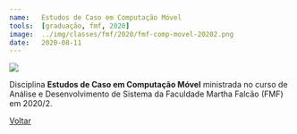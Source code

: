 ```yaml
---
name:  	Estudos de Caso em Computação Móvel
tools: 	[graduação, fmf, 2020]
image: 	../img/classes/fmf/2020/fmf-comp-movel-20202.png
date: 	2020-08-11
---
```


![](../img/classes/fmf/2020/fmf-comp-movel-20202.png)

Disciplina **Estudos de Caso em Computação Móvel** ministrada no curso de Análise e Desenvolvimento de Sistema da Faculdade Martha Falcão (FMF) em 2020/2.

<p class="text-center">
	<a class="btn btn-outline-primary mt-1" href="{{ site.baseurl }}/classes/">Voltar</a>
</p>